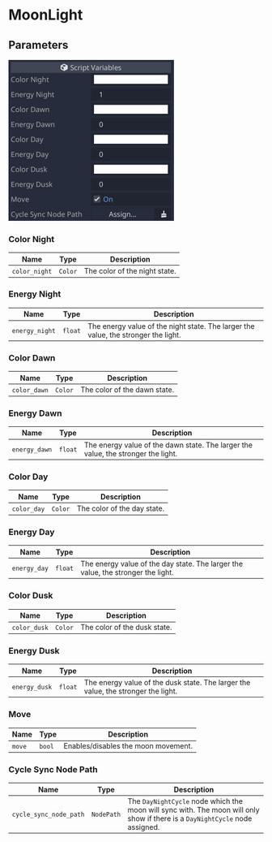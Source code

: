 # MoonLight

## Parameters

![Moon Inspector](../example_images/moon_inspector.png)

### Color Night

| Name | Type | Description |
| - | - | - |
| `color_night` | `Color` | The color of the night state. |

### Energy Night

| Name | Type | Description |
| --- | --- | --- |
| `energy_night` | `float` | The energy value of the night state. The larger the value, the stronger the light. |

### Color Dawn

| Name | Type | Description |
| - | - | - |
| `color_dawn` | `Color` | The color of the dawn state. |

### Energy Dawn

| Name | Type | Description |
| --- | --- | --- |
| `energy_dawn` | `float` | The energy value of the dawn state. The larger the value, the stronger the light. |

### Color Day

| Name | Type | Description |
| - | - | - |
| `color_day` | `Color` | The color of the day state. |

### Energy Day

| Name | Type | Description |
| --- | --- | --- |
| `energy_day` | `float` | The energy value of the day state. The larger the value, the stronger the light. |

### Color Dusk

| Name | Type | Description |
| - | - | - |
| `color_dusk` | `Color` | The color of the dusk state. |

### Energy Dusk

| Name | Type | Description |
| --- | --- | --- |
| `energy_dusk` | `float` | The energy value of the dusk state. The larger the value, the stronger the light. |

### Move

| Name | Type | Description |
| --- | --- | --- |
| `move` | `bool` | Enables/disables the moon movement. |

### Cycle Sync Node Path

| Name | Type | Description |
| --- | --- | --- |
| `cycle_sync_node_path` | `NodePath` | The `DayNightCycle` node which the moon will sync with. The moon will only show if there is a `DayNightCycle` node assigned. |
